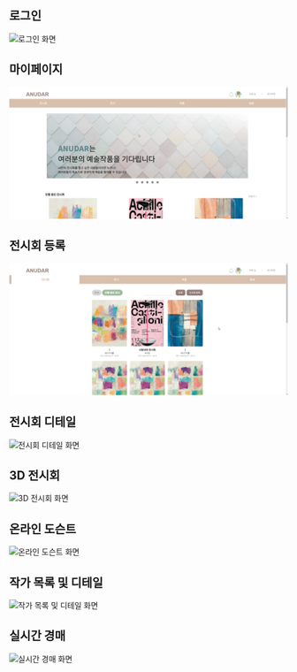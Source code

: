 ## 로그인
<img src="../front/public/asset/images/로그인.gif" alt="로그인 화면"/>

## 마이페이지

<img src="../front/public/asset/images/마이페이지.gif" alt="마이페이지 화면"/>

## 전시회 등록

<img src="../front/public/asset/images/전시회등록.gif" alt="전시회 등록 화면"/>

## 전시회 디테일

<img src="../front/public/asset/images/전시디테일.gif" alt="전시회 디테일 화면"/>

## 3D 전시회

<img src="../front/public/asset/images/3d전시.gif" alt="3D 전시회 화면"/>

## 온라인 도슨트

<img src="../front/public/asset/images/도슨트.gif" alt="온라인 도슨트 화면"/>

## 작가 목록 및 디테일

<img src="../front/public/asset/images/작가.gif" alt="작가 목록 및 디테일 화면"/>

## 실시간 경매

<img src="../front/public/asset/images/경매.gif" alt="실시간 경매 화면"/>
